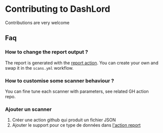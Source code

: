 # Contributing to DashLord

Contributions are very welcome

## Faq

### How to change the report output ?

The report is generated with the [report action](https://github.com/SocialGouv/dashlord-actions). You can create your own and swap it in the `scans.yml` workflow.

### How to customise some scanner behaviour ?

You can fine tune each scanner with parameters, see related GH action repo.

### Ajouter un scanner

1. Créer une action github qui produit un fichier JSON
2. Ajouter le support pour ce type de données dans [l'action report](https://github.com/SocialGouv/dashlord-actions)
